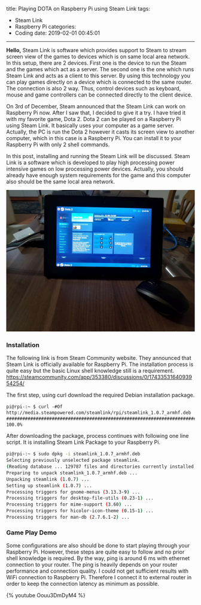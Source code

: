 title: Playing DOTA on Raspberry Pi using Steam Link
tags:
  - Steam Link
  - Raspberry Pi
categories:
  -  Coding
date: 2019-02-01 00:45:01
---

**Hello,**
Steam Link is software which provides support to Steam to stream screen view of the games to devices which is on same local area network. In this setup, there are 2 devices. First one is the device to run the Steam and the games which act as a server. The second one is the one which runs Steam Link and acts as a client to this server. By using this technology you can play games directly on a device which is connected to the same router. The connection is also 2 way. Thus, control devices such as keyboard, mouse and game controllers can be connected directly to the client device. 

On 3rd of December, Steam announced that the Steam Link can work on Raspberry Pi now. After I saw that, I decided to give it a try. I have tried it with my favorite game, Dota 2. Dota 2 can be played on a Raspberry Pi using Steam Link. It basically uses your computer as a game server. Actually, the PC is run the Dota 2 however it casts its screen view to another computer, which in this case is a Raspberry Pi. You can install it to your Raspberry Pi with only 2 shell commands.

In this post, installing and running the Steam Link will be discussed. Steam Link is a software which is developed to play high processing power intensive games on low processing power devices. Actually, you should already have enough system requirements for the game and this computer also should be the same local area network.

![](/images/steamlink1.jpg)

### Installation
The following link is from Steam Community website. They announced that Steam Link is officially available for Raspberry Pi. The installation process is quite easy but the basic Linux shell knowledge still is a requirement.   
https://steamcommunity.com/app/353380/discussions/0/1743353164093954254/

The first step, using curl download the required Debian installation package.

```shell
pi@rpi-:~ $ curl -#Of http://media.steampowered.com/steamlink/rpi/steamlink_1.0.7_armhf.deb
######################################################################## 100.0%
```

After downloading the package, process continues with following one line script. It is installing Steam Link Package to your Raspberry Pi.

```bash
pi@rpi-:~ $ sudo dpkg -i steamlink_1.0.7_armhf.deb
Selecting previously unselected package steamlink.
(Reading database ... 129787 files and directories currently installed.)
Preparing to unpack steamlink_1.0.7_armhf.deb ...
Unpacking steamlink (1.0.7) ...
Setting up steamlink (1.0.7) ...
Processing triggers for gnome-menus (3.13.3-9) ...
Processing triggers for desktop-file-utils (0.23-1) ...
Processing triggers for mime-support (3.60) ...
Processing triggers for hicolor-icon-theme (0.15-1) ...
Processing triggers for man-db (2.7.6.1-2) ...

```
### Game Play Demo

Some configurations are also should be done to start playing through your Raspberry Pi. However, these steps are quite easy to follow and no prior shell knowledge is required. By the way, ping is around 6 ms with ethernet connection to your router. The ping is heavily depends on your router performance and connection quality. I could not get sufficient results with WiFi connection to Raspberry Pi. Therefore I connect it to external router in order to keep the connection latency as minimum as possible.

{% youtube Oouu3DmDyM4 %}

